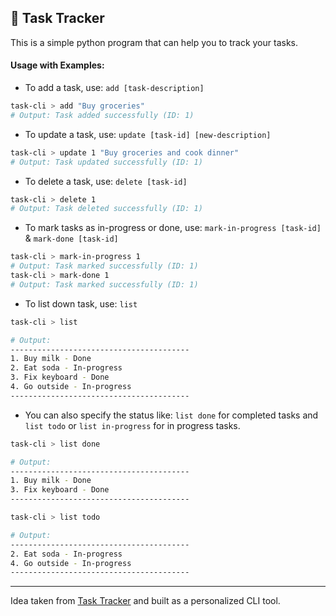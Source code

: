 
## 📝 Task Tracker


This is a simple python program that can help you to track your tasks. 

#### Usage with Examples:
- To add a task, use: `add [task-description]`

```bash
task-cli > add "Buy groceries"
# Output: Task added successfully (ID: 1)
```
- To update a task, use: `update [task-id] [new-description]`
```bash
task-cli > update 1 "Buy groceries and cook dinner"
# Output: Task updated successfully (ID: 1)
```
- To delete a task, use: `delete [task-id]`
```bash
task-cli > delete 1
# Output: Task deleted successfully (ID: 1)
```
- To mark tasks as in-progress or done, use: `mark-in-progress [task-id]` & `mark-done [task-id]`
```bash
task-cli > mark-in-progress 1 
# Output: Task marked successfully (ID: 1)
task-cli > mark-done 1 
# Output: Task marked successfully (ID: 1)
```
- To list down task, use: `list`
```bash
task-cli > list 

# Output:
----------------------------------------
1. Buy milk - Done
2. Eat soda - In-progress
3. Fix keyboard - Done
4. Go outside - In-progress
----------------------------------------
```
- You can also specify the status like: `list done` for completed tasks and `list todo` or `list in-progress` for in progress tasks.

```bash
task-cli > list done

# Output:
----------------------------------------
1. Buy milk - Done
3. Fix keyboard - Done
----------------------------------------
```
```bash
task-cli > list todo 

# Output:
----------------------------------------
2. Eat soda - In-progress
4. Go outside - In-progress
----------------------------------------
```
---
Idea taken from [Task Tracker](https://roadmap.sh/projects/task-tracker) and built as a personalized CLI tool.
